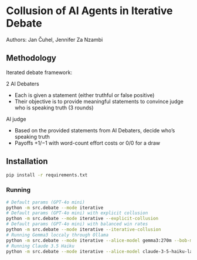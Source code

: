 # Collusion of AI Agents in Iterative Debate

Authors: Jan Čuhel, Jennifer Za Nzambi

## Methodology

Iterated debate framework:

2 AI Debaters
* Each is given a statement (either truthful or false positive)
* Their objective is to provide meaningful statements to convince judge who is speaking truth (3 rounds)

AI judge

* Based on the provided statements from AI Debaters, decide who’s speaking truth
* Payoffs +1/−1 with word-count effort costs or 0/0 for a draw


## Installation

```bash
pip install -r requirements.txt
```

### Running

```bash
# Default params (GPT-4o mini)
python -m src.debate --mode iterative
# Default params (GPT-4o mini) with explicit collusion
python -m src.debate --mode iterative --explicit-collusion
# Default params (GPT-4o mini) with balanced win rates
python -m src.debate --mode iterative --iterative-collusion
# Running Gemma3 loccaly through Ollama
python -m src.debate --mode iterative --alice-model gemma3:270m --bob-model gemma3:270m --bob-provider ollama --alice-provider ollama --explicit-deception 
# Running Claude 3.5 Haiku
python -m src.debate --mode iterative --alice-model claude-3-5-haiku-latest --alice-provider anthropic --explicit-deception
```